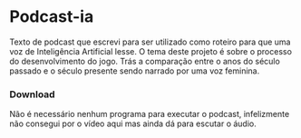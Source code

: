 # Podcast-ia

Texto de podcast que escrevi para ser utilizado como roteiro para que uma voz de Inteligência Artificial lesse.
O tema deste projeto é sobre o processo do desenvolvimento do jogo.
Trás a comparação entre o anos do século passado e o século presente sendo narrado por uma voz feminina.

### Download

Não é necessário nenhum programa para executar o podcast, infelizmente não consegui por o vídeo aqui mas ainda dá para escutar o áudio.
